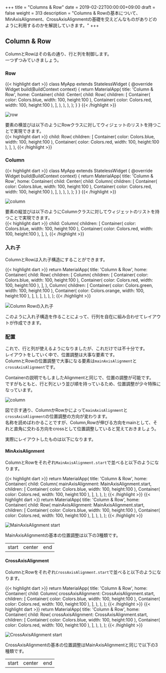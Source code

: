 +++
title = "Columns & Row"
date = 2019-02-22T00:00:00+09:00
draft = false
weight = 313
description = "Columns & Rowの基本について、MinAxisAlignment、CrossAxisAlignmentの基礎を交えどんなものがありどのように利用するのかを解説していきます。"
+++

## Column & Row

ColumnとRowはその名の通り、行と列を制御します。  
一つずつみていきましょう。

### Row

{{< highlight dart >}}
class MyApp extends StatelessWidget {
  @override
  Widget build(BuildContext context) {
    return MaterialApp(
      title: 'Column & Row',
      home: Container(
        child: Center(
          child: Row(
            children: <Widget>[
              Container( color: Colors.blue, width: 100, height:100 ),
              Container( color: Colors.red, width: 100, height:100 ),
            ],
          ),
        ),
      ),
    );
  }
}
{{< /highlight >}}

<img src="/images/basic/layout/03/column_row_01.png" style="min-width:300px;max-width:600px;" alt="row"/>

要素の横並びは以下のようにRowクラスに対してウィジェットのリストを持つことで実現できます。  
{{< highlight dart >}}
child: Row(
  children: <Widget>[
    Container( color: Colors.blue, width: 100, height:100 ),
    Container( color: Colors.red, width: 100, height:100 ),
  ],
),
{{< /highlight >}}


### Column

{{< highlight dart >}}
class MyApp extends StatelessWidget {
  @override
  Widget build(BuildContext context) {
    return MaterialApp(
      title: 'Column & Row',
      home: Container(
        child: Center(
          child: Column(
            children: <Widget>[
              Container( color: Colors.blue, width: 100, height:100 ),
              Container( color: Colors.red, width: 100, height:100 ),
            ],
          ),
        ),
      ),
    );
  }
}
{{< /highlight >}}

<img src="/images/basic/layout/03/column_row_02.png" style="min-width:300px;max-width:600px;" alt="column"/>

要素の縦並びは以下のようにColumnクラスに対してウィジェットのリストを持つことで実現できます。  
{{< highlight dart >}}
child: Column(
  children: <Widget>[
    Container( color: Colors.blue, width: 100, height:100 ),
    Container( color: Colors.red, width: 100, height:100 ),
  ],
),
{{< /highlight >}}

### 入れ子

ColumnとRowは入れ子構造にすることができます。

{{< highlight dart >}}
return MaterialApp(
  title: 'Column & Row',
  home: Container(
    child: Row(
      children: <Widget>[
        Column(
          children: <Widget>[
            Container( color: Colors.blue, width: 100, height:100 ),
            Container( color: Colors.red, width: 100, height:100 ),
          ],
        ),
        Column(
          children: <Widget>[
            Container( color: Colors.green, width: 100, height:100 ),
            Container( color: Colors.orange, width: 100, height:100 ),
          ],
        ),
      ],
    ),
  ),
);
{{< /highlight >}}

<img src="/images/basic/layout/03/column_row_06.svg" style="min-width:300px;max-width:600px;" alt="Column Rowの入れ子"/>

このように入れ子構造を作ることによって、行列を自在に組み合わせてレイアウトが作成できます。  

### 配置

これで、行と列が使えるようになりましたが、これだけでは不十分です。  
レイアウトをしていく中で、位置調整は大事な要素です。  
ColumnとRowの位置調整で大事になる要素は``mainAxisAlignment``と``crossAxisAlignment``です。

Containerの説明でもしましたAlignmentと同じで、位置の調整が可能です。  
ですがもともと、行と列という並び順を持っているため、位置調整が少々特殊になっています。

<img src="/images/basic/layout/03/column_row_03.svg" style="min-width:300px;max-width:600px;" alt="column"/>

図で示す通り、ColumnかRowかによって``mainAxisAlignment``と``crossAxisAlignment``の位置調整の方向が変わります。  
名称を読めばわかることですが、Column,Rowが伸びる方向をmainとして、それと直角に交わる方向をcrossとして位置調整していると覚えておきましょう。  


実際にレイアウトしたものは以下になります。

#### MinAxisAlignment

ColumnとRowをそれぞれ``MainAxisAlignment.start``で並べると以下のようになります。

{{< highlight dart >}}
return MaterialApp(
  title: 'Column & Row',
  home: Container(
    child: Column(
      mainAxisAlignment: MainAxisAlignment.start,
      children: <Widget>[
        Container( color: Colors.blue, width: 100, height:100 ),
        Container( color: Colors.red, width: 100, height:100 ),
      ],
    ),
  ),
);
{{< /highlight >}}
{{< highlight dart >}}
return MaterialApp(
  title: 'Column & Row',
  home: Container(
    child: Row(
      mainAxisAlignment: MainAxisAlignment.start,
      children: <Widget>[
        Container( color: Colors.blue, width: 100, height:100 ),
        Container( color: Colors.red, width: 100, height:100 ),
      ],
    ),
  ),
);
{{< /highlight >}}

<img src="/images/basic/layout/03/column_row_04.png" style="min-width:300px;max-width:600px;" alt="MainAxisAlignment start"/>

MainAxisAlignmentの基本の位置調整は以下の3種類です。

||||
|---|---|---|
|start|center|end|


#### CrossAxisAlignment

ColumnとRowをそれぞれ``CrossAxisAlignment.start``で並べると以下のようになります。

{{< highlight dart >}}
return MaterialApp(
  title: 'Column & Row',
  home: Container(
    child: Column(
      crossAxisAlignment: CrossAxisAlignment.start,
      children: <Widget>[
        Container( color: Colors.blue, width: 100, height:100 ),
        Container( color: Colors.red, width: 100, height:100 ),
      ],
    ),
  ),
);
{{< /highlight >}}
{{< highlight dart >}}
return MaterialApp(
  title: 'Column & Row',
  home: Container(
    child: Row(
      crossAxisAlignment: CrossAxisAlignment.start,
      children: <Widget>[
        Container( color: Colors.blue, width: 100, height:100 ),
        Container( color: Colors.red, width: 100, height:100 ),
      ],
    ),
  ),
);
{{< /highlight >}}

<img src="/images/basic/layout/03/column_row_05.png" style="min-width:300px;max-width:600px;" alt="CrossAxisAlignment start"/>

CrossAxisAlignmentの基本の位置調整はMainAxisAlignmentと同じで以下の3種類です。

||||
|---|---|---|
|start|center|end|

